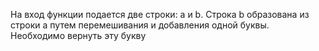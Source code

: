 На вход функции подается две строки: a и b. Строка b образована из строки a путем перемешивания и добавления одной буквы. Необходимо вернуть эту букву
